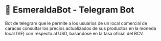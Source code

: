# 🤖 EsmeraldaBot - Telegram Bot 

Bot de telegram que le permite a los usuarios de un local comercial de caracas consultar los precios actualizados de sus productos en la moneda local (VE) con respecto al USD, basandose en la tasa oficial del BCV.